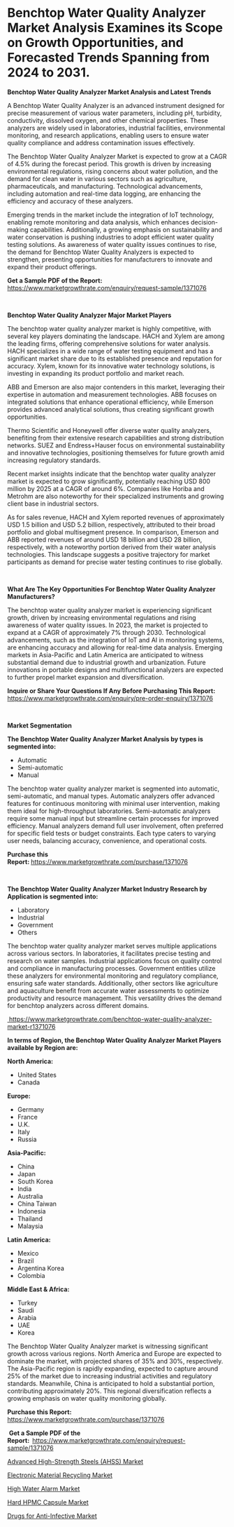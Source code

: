 <p><h1>Benchtop Water Quality Analyzer Market Analysis Examines its Scope on Growth Opportunities, and Forecasted Trends Spanning from 2024 to 2031.</h1></p><p><strong>Benchtop Water Quality Analyzer Market Analysis and Latest Trends</strong></p>
<p><p>A Benchtop Water Quality Analyzer is an advanced instrument designed for precise measurement of various water parameters, including pH, turbidity, conductivity, dissolved oxygen, and other chemical properties. These analyzers are widely used in laboratories, industrial facilities, environmental monitoring, and research applications, enabling users to ensure water quality compliance and address contamination issues effectively.</p><p>The Benchtop Water Quality Analyzer Market is expected to grow at a CAGR of 4.5% during the forecast period. This growth is driven by increasing environmental regulations, rising concerns about water pollution, and the demand for clean water in various sectors such as agriculture, pharmaceuticals, and manufacturing. Technological advancements, including automation and real-time data logging, are enhancing the efficiency and accuracy of these analyzers.</p><p>Emerging trends in the market include the integration of IoT technology, enabling remote monitoring and data analysis, which enhances decision-making capabilities. Additionally, a growing emphasis on sustainability and water conservation is pushing industries to adopt efficient water quality testing solutions. As awareness of water quality issues continues to rise, the demand for Benchtop Water Quality Analyzers is expected to strengthen, presenting opportunities for manufacturers to innovate and expand their product offerings.</p></p>
<p><strong>Get a Sample PDF of the Report:&nbsp;</strong> <a href="https://www.marketgrowthrate.com/enquiry/request-sample/1371076">https://www.marketgrowthrate.com/enquiry/request-sample/1371076</a></p>
<p>&nbsp;</p>
<p><strong>Benchtop Water Quality Analyzer Major Market Players</strong></p>
<p><p>The benchtop water quality analyzer market is highly competitive, with several key players dominating the landscape. HACH and Xylem are among the leading firms, offering comprehensive solutions for water analysis. HACH specializes in a wide range of water testing equipment and has a significant market share due to its established presence and reputation for accuracy. Xylem, known for its innovative water technology solutions, is investing in expanding its product portfolio and market reach.</p><p>ABB and Emerson are also major contenders in this market, leveraging their expertise in automation and measurement technologies. ABB focuses on integrated solutions that enhance operational efficiency, while Emerson provides advanced analytical solutions, thus creating significant growth opportunities.</p><p>Thermo Scientific and Honeywell offer diverse water quality analyzers, benefiting from their extensive research capabilities and strong distribution networks. SUEZ and Endress+Hauser focus on environmental sustainability and innovative technologies, positioning themselves for future growth amid increasing regulatory standards.</p><p>Recent market insights indicate that the benchtop water quality analyzer market is expected to grow significantly, potentially reaching USD 800 million by 2025 at a CAGR of around 6%. Companies like Horiba and Metrohm are also noteworthy for their specialized instruments and growing client base in industrial sectors.</p><p>As for sales revenue, HACH and Xylem reported revenues of approximately USD 1.5 billion and USD 5.2 billion, respectively, attributed to their broad portfolio and global multisegment presence. In comparison, Emerson and ABB reported revenues of around USD 18 billion and USD 28 billion, respectively, with a noteworthy portion derived from their water analysis technologies. This landscape suggests a positive trajectory for market participants as demand for precise water testing continues to rise globally.</p></p>
<p>&nbsp;</p>
<p><strong>What Are The Key Opportunities For Benchtop Water Quality Analyzer Manufacturers?</strong></p>
<p><p>The benchtop water quality analyzer market is experiencing significant growth, driven by increasing environmental regulations and rising awareness of water quality issues. In 2023, the market is projected to expand at a CAGR of approximately 7% through 2030. Technological advancements, such as the integration of IoT and AI in monitoring systems, are enhancing accuracy and allowing for real-time data analysis. Emerging markets in Asia-Pacific and Latin America are anticipated to witness substantial demand due to industrial growth and urbanization. Future innovations in portable designs and multifunctional analyzers are expected to further propel market expansion and diversification.</p></p>
<p><strong>Inquire or Share Your Questions If Any Before Purchasing This Report:</strong> <a href="https://www.marketgrowthrate.com/enquiry/pre-order-enquiry/1371076">https://www.marketgrowthrate.com/enquiry/pre-order-enquiry/1371076</a></p>
<p>&nbsp;</p>
<p><strong>Market Segmentation</strong></p>
<p><strong>The Benchtop Water Quality Analyzer Market Analysis by types is segmented into:</strong></p>
<p><ul><li>Automatic</li><li>Semi-automatic</li><li>Manual</li></ul></p>
<p><p>The benchtop water quality analyzer market is segmented into automatic, semi-automatic, and manual types. Automatic analyzers offer advanced features for continuous monitoring with minimal user intervention, making them ideal for high-throughput laboratories. Semi-automatic analyzers require some manual input but streamline certain processes for improved efficiency. Manual analyzers demand full user involvement, often preferred for specific field tests or budget constraints. Each type caters to varying user needs, balancing accuracy, convenience, and operational costs.</p></p>
<p><strong>Purchase this Report:&nbsp;</strong><a href="https://www.marketgrowthrate.com/purchase/1371076">https://www.marketgrowthrate.com/purchase/1371076</a></p>
<p>&nbsp;</p>
<p><strong>The Benchtop Water Quality Analyzer Market Industry Research by Application is segmented into:</strong></p>
<p><ul><li>Laboratory</li><li>Industrial</li><li>Government</li><li>Others</li></ul></p>
<p><p>The benchtop water quality analyzer market serves multiple applications across various sectors. In laboratories, it facilitates precise testing and research on water samples. Industrial applications focus on quality control and compliance in manufacturing processes. Government entities utilize these analyzers for environmental monitoring and regulatory compliance, ensuring safe water standards. Additionally, other sectors like agriculture and aquaculture benefit from accurate water assessments to optimize productivity and resource management. This versatility drives the demand for benchtop analyzers across different domains.</p></p>
<p><a href="https://www.marketgrowthrate.com/benchtop-water-quality-analyzer-market-r1371076">&nbsp;https://www.marketgrowthrate.com/benchtop-water-quality-analyzer-market-r1371076</a></p>
<p><strong>In terms of Region, the Benchtop Water Quality Analyzer Market Players available by Region are:</strong></p>
<p>
    <p> <strong> North America: </strong>
        <ul>
            <li>United States</li>
            <li>Canada</li>
        </ul>
        </p> 
    <p> <strong> Europe: </strong>
        <ul>
            <li>Germany</li>
            <li>France</li>
            <li>U.K.</li>
            <li>Italy</li>
            <li>Russia</li>
        </ul>
        </p> 
    <p> <strong> Asia-Pacific: </strong>
        <ul>
            <li>China</li>
            <li>Japan</li>
            <li>South Korea</li>
            <li>India</li>
            <li>Australia</li>
            <li>China Taiwan</li>
            <li>Indonesia</li>
            <li>Thailand</li>
            <li>Malaysia</li>
        </ul>
        </p> 
    <p> <strong> Latin America: </strong>
        <ul>
            <li>Mexico</li>
            <li>Brazil</li>
            <li>Argentina Korea</li>
            <li>Colombia</li>
        </ul>
        </p> 
    <p> <strong> Middle East & Africa: </strong>
        <ul>
            <li>Turkey</li>
            <li>Saudi</li>
            <li>Arabia</li>
            <li>UAE</li>
            <li>Korea</li>
        </ul>
    </p>
    </p>
<p><p>The Benchtop Water Quality Analyzer market is witnessing significant growth across various regions. North America and Europe are expected to dominate the market, with projected shares of 35% and 30%, respectively. The Asia-Pacific region is rapidly expanding, expected to capture around 25% of the market due to increasing industrial activities and regulatory standards. Meanwhile, China is anticipated to hold a substantial portion, contributing approximately 20%. This regional diversification reflects a growing emphasis on water quality monitoring globally.</p></p>
<p><strong>Purchase this Report: </strong><a href="https://www.marketgrowthrate.com/purchase/1371076">https://www.marketgrowthrate.com/purchase/1371076</a></p>
<p>&nbsp;<strong>Get a Sample PDF of the Report:&nbsp;&nbsp;</strong><a href="https://www.marketgrowthrate.com/enquiry/request-sample/1371076">https://www.marketgrowthrate.com/enquiry/request-sample/1371076</a></p>
<p><strong></strong></p>
<p><p><a href="https://issuu.com/reportprime-2/docs/advanced-high-strength-steels-ahss-_157111f870eeb1">Advanced High-Strength Steels (AHSS) Market</a></p><p><a href="https://issuu.com/reportprime-2/docs/electronic-material-recycling-marke_3735fc04af7059">Electronic Material Recycling Market</a></p><p><a href="https://www.linkedin.com/pulse/global-high-water-alarm-market-trends-forecasts-strategic-ntync">High Water Alarm Market</a></p><p><a href="https://github.com/Rekhakhatun65/Market-Research-Report-List-1/blob/main/hard-hpmc-capsule-market.md">Hard HPMC Capsule Market</a></p><p><a href="https://medium.com/@shanieprice2023/market-trends-in-the-global-drugs-for-anti-infective-market-forecast-and-analysis-2024-2031-b02fd629d6f4?postPublishedType=repub">Drugs for Anti-Infective Market</a></p></p>